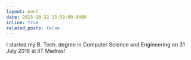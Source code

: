 ```yaml
---
layout: post
date: 2015-10-22 15:59:00-0400
inline: true
related_posts: false
---
```


I started my B. Tech. degree in Computer Science and Engineering on 31 July 2018 at IIT Madras!
